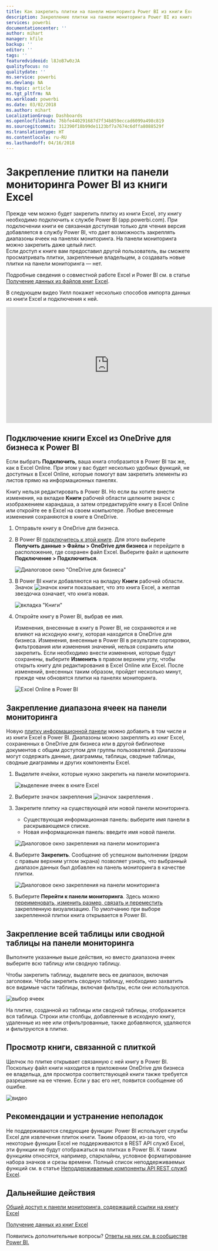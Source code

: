 ```yaml
---
title: Как закрепить плитки на панели мониторинга Power BI из книги Excel
description: Закрепление плитки на панели мониторинга Power BI из книги Excel в OneDrive для бизнеса. Закрепление диапазонов, диаграмм, таблиц
services: powerbi
documentationcenter: ''
author: mihart
manager: kfile
backup: ''
editor: ''
tags: ''
featuredvideoid: l8JoB7w0zJA
qualityfocus: no
qualitydate: ''
ms.service: powerbi
ms.devlang: NA
ms.topic: article
ms.tgt_pltfrm: NA
ms.workload: powerbi
ms.date: 03/02/2018
ms.author: mihart
LocalizationGroup: Dashboards
ms.openlocfilehash: 76bfe440291687d7f34b859eccad6099a498c819
ms.sourcegitcommit: 312390f18b99de1123bf7a7674c6dffa8088529f
ms.translationtype: HT
ms.contentlocale: ru-RU
ms.lasthandoff: 04/16/2018
---
```

# <a name="pin-a-tile-to-a-power-bi-dashboard-from-excel"></a>Закрепление плитки на панели мониторинга Power BI из книги Excel
Прежде чем можно будет закрепить плитку из книги Excel, эту книгу необходимо подключить к службе Power BI (app.powerbi.com). При подключении книги ее связанная доступная только для чтения версия добавляется в службу Power BI, что дает возможность закреплять диапазоны ячеек на панелях мониторинга. На панели мониторинга можно закрепить даже целый лист.  
Если доступ к книге вам предоставил другой пользователь, вы сможете просматривать плитки, закрепленные владельцем, а создавать новые плитки на панели мониторинга — нет. 

Подробные сведения о совместной работе Excel и Power BI см. в статье [Получение данных из файлов книг Excel](http://go.microsoft.com/fwlink/?LinkID=521962).

В следующем видео Уилл покажет несколько способов импорта данных из книги Excel и подключения к ней.

<iframe width="560" height="315" src="https://www.youtube.com/embed/l8JoB7w0zJA" frameborder="0" allowfullscreen></iframe>

## <a name="connect-your-excel-workbook-from-onedrive-for-business-to-power-bi"></a>Подключение книги Excel из OneDrive для бизнеса к Power BI
Если выбрать **Подключить**, ваша книга отобразится в Power BI так же, как в Excel Online. При этом у вас будет несколько удобных функций, не доступных в Excel Online, которые помогут вам закрепить элементы из листов прямо на информационных панелях.

Книгу нельзя редактировать в Power BI. Но если вы хотите внести изменения, на вкладке **Книги** рабочей области щелкните значок с изображением карандаша, а затем отредактируйте книгу в Excel Online или откройте ее в Excel на своем компьютере. Любые внесенные изменения сохраняются в книге в OneDrive.

1. Отправьте книгу в OneDrive для бизнеса.

2. В Power BI [подключитесь к этой книге](service-excel-workbook-files.md). Для этого выберите **Получить данные > Файлы > OneDrive для бизнеса** и перейдите в расположение, где сохранен файл Excel. Выберите файл и щелкните **Подключение > Подключиться**.

    ![Диалоговое окно "OneDrive для бизнеса"](media/service-dashboard-pin-tile-from-excel/power-bi-connect.png)

3. В Power BI книги добавляются на вкладку **Книги** рабочей области.  Значок ![значок книги](media/service-dashboard-pin-tile-from-excel/pbi_workbookicon.png) показывает, что это книга Excel, а желтая звездочка означает, что книга новая.
    
    ![вкладка "Книги"](media/service-dashboard-pin-tile-from-excel/power-bi-workbooks.png)
4. Откройте книгу в Power BI, выбрав ее имя.

    Изменения, внесенные в книгу в Power BI, не сохраняются и не влияют на исходную книгу, которая находится в OneDrive для бизнеса. Изменения, внесенные в Power BI в результате сортировки, фильтрования или изменения значений, нельзя сохранить или закрепить. Если необходимо внести изменения, которые будут сохранены, выберите **Изменить** в правом верхнем углу, чтобы открыть книгу для редактирования в Excel Online или Excel. После изменений, внесенных таким образом, пройдет несколько минут, прежде чем обновятся плитки на панелях мониторинга.
   
    ![Excel Online в Power BI](media/service-dashboard-pin-tile-from-excel/power-bi-opened.png)

## <a name="pin-a-range-of-cells-to-a-dashboard"></a>Закрепление диапазона ячеек на панели мониторинга
Новую [плитку информационной панели](service-dashboard-tiles.md) можно добавить в том числе и из книги Excel в Power BI. Диапазоны можно закреплять из книг Excel, сохраненных в OneDrive для бизнеса или в другой библиотеке документов с общим доступом для группы пользователей. Диапазоны могут содержать данные, диаграммы, таблицы, сводные таблицы, сводные диаграммы и других компоненты Excel.

1. Выделите ячейки, которые нужно закрепить на панели мониторинга.
   
    ![выделение ячеек в книге Excel](media/service-dashboard-pin-tile-from-excel/pbi_selectrange.png)
2. Выберите значок закрепления ![значок закрепления](media/service-dashboard-pin-tile-from-excel/pbi_pintile_small.png) . 
3. Закрепите плитку на существующей или новой панели мониторинга. 
   
   * Существующая информационная панель: выберите имя панели в раскрывающемся списке.
   * Новая информационная панель: введите имя новой панели.
   
    ![Диалоговое окно закрепления на панели мониторинга](media/service-dashboard-pin-tile-from-excel/pbi_dashdialog1.png)
4. Выберите **Закрепить**. Сообщение об успешном выполнении (рядом с правым верхним углом экрана) позволяет узнать, что выбранный диапазон данных был добавлен на панель мониторинга в качестве плитки. 
   
    ![Диалоговое окно закрепления на панели мониторинга](media/service-dashboard-pin-tile-from-excel/power-bi-go-to-dashboard.png)
5. Выберите **Перейти к панели мониторинга**. Здесь можно [переименовать, изменить размер, связать и переместить](service-dashboard-edit-tile.md) закрепленную визуализацию. По умолчанию при выборе закрепленной плитки книга открывается в Power BI.

## <a name="pin-an-entire-table-or-pivot-chart-to-a-dashboard"></a>Закрепление всей таблицы или сводной таблицы на панели мониторинга
Выполните указанные выше действия, но вместо диапазона ячеек выберите всю таблицу или сводную таблицу.

Чтобы закрепить таблицу, выделите весь ее диапазон, включая заголовки.  Чтобы закрепить сводную таблицу, необходимо захватить все видимые части таблицы, включая фильтры, если они используются.

 ![выбор ячеек](media/service-dashboard-pin-tile-from-excel/pbi_selecttable.png)

На плитке, созданной из таблицы или сводной таблицы, отображается вся таблица.  Строки или столбцы, добавленные в исходную книгу, удаленные из нее или отфильтрованные, также добавляются, удаляются и фильтруются в плитке.

## <a name="view-the-workbook-linked-to-the-tile"></a>Просмотр книги, связанной с плиткой
Щелчок по плитке открывает связанную с ней книгу в Power BI. Поскольку файл книги находится в приложении OneDrive для бизнеса ее владельца, для просмотра соответствующей книги также требуется разрешение на ее чтение. Если у вас его нет, появится сообщение об ошибке.  

 ![видео](media/service-dashboard-pin-tile-from-excel/pin-from-excel.gif)

## <a name="considerations-and-troubleshooting"></a>Рекомендации и устранение неполадок
Не поддерживаются следующие функции: Power BI использует службы Excel для извлечения плиток книги. Таким образом, из-за того, что некоторые функции Excel не поддерживаются в REST API служб Excel, эти функции не будут отображаться на плитках в Power BI. К таким функциям относятся, например, спарклайны, условное форматирование набора значков и срезы времени. Полный список неподдерживаемых функций см. в статье [Неподдерживаемые компоненты API REST служб Excel](http://msdn.microsoft.com/library/office/ff394477.aspx).

## <a name="next-steps"></a>Дальнейшие действия
[Общий доступ к панели мониторинга, содержащей ссылки на книгу Excel](service-share-dashboard-that-links-to-excel-onedrive.md)

[Получение данных из книг Excel](service-excel-workbook-files.md)

Появились дополнительные вопросы? [Ответы на них см. в сообществе Power BI.](http://community.powerbi.com/)

